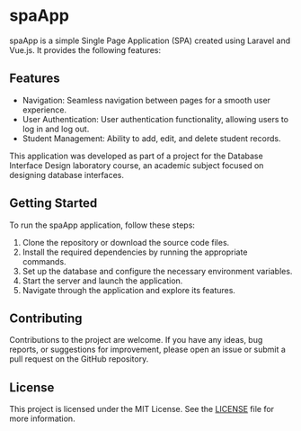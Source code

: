 # spaApp

spaApp is a simple Single Page Application (SPA) created using Laravel and Vue.js. It provides the following features:

## Features

- Navigation: Seamless navigation between pages for a smooth user experience.
- User Authentication: User authentication functionality, allowing users to log in and log out.
- Student Management: Ability to add, edit, and delete student records.

This application was developed as part of a project for the Database Interface Design laboratory course, an academic subject focused on designing database interfaces.

## Getting Started

To run the spaApp application, follow these steps:

1. Clone the repository or download the source code files.
2. Install the required dependencies by running the appropriate commands.
3. Set up the database and configure the necessary environment variables.
4. Start the server and launch the application.
5. Navigate through the application and explore its features.

## Contributing

Contributions to the project are welcome. If you have any ideas, bug reports, or suggestions for improvement, please open an issue or submit a pull request on the GitHub repository.

## License

This project is licensed under the MIT License. See the [LICENSE](LICENSE) file for more information.
